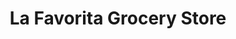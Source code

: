 ---
title: "La Favorita Grocery Store"
url: /bethlehem/la-favorita-grocery-store/
shop: convenience
---